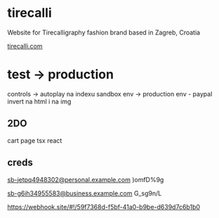 # tirecalli

Website for Tirecalligraphy fashion brand based in Zagreb, Croatia

[tirecalli.com](https://tirecalli.com)

# test -> production

controls -> autoplay na indexu
sandbox env -> production env - paypal
invert na html i na img

## 2DO

cart page tsx react

## creds

sb-jetpq4948302@personal.example.com
)omfD%9g

sb-g6ih34955583@business.example.com
G_sg9n/L

https://webhook.site/#!/59f7368d-f5bf-41a0-b9be-d639d7c6b1b0
